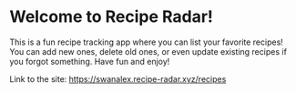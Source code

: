 # Welcome to Recipe Radar!

This is a fun recipe tracking app where you can list your favorite recipes! You can add new ones, delete old ones, or even update existing recipes if you forgot something. Have fun and enjoy!

Link to the site:
https://swanalex.recipe-radar.xyz/recipes

